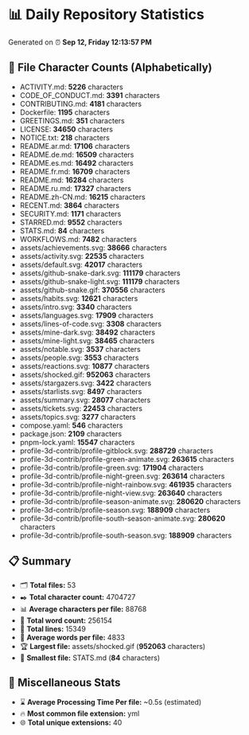 # 📊 Daily Repository Statistics
Generated on ⏰ **Sep 12, Friday 12:13:57 PM**

## 📂 File Character Counts (Alphabetically)
- ACTIVITY.md: **5226** characters
- CODE_OF_CONDUCT.md: **3391** characters
- CONTRIBUTING.md: **4181** characters
- Dockerfile: **1195** characters
- GREETINGS.md: **351** characters
- LICENSE: **34650** characters
- NOTICE.txt: **218** characters
- README.ar.md: **17106** characters
- README.de.md: **16509** characters
- README.es.md: **16492** characters
- README.fr.md: **16709** characters
- README.md: **16284** characters
- README.ru.md: **17327** characters
- README.zh-CN.md: **16215** characters
- RECENT.md: **3864** characters
- SECURITY.md: **1171** characters
- STARRED.md: **9552** characters
- STATS.md: **84** characters
- WORKFLOWS.md: **7482** characters
- assets/achievements.svg: **38666** characters
- assets/activity.svg: **22535** characters
- assets/default.svg: **42017** characters
- assets/github-snake-dark.svg: **111179** characters
- assets/github-snake-light.svg: **111179** characters
- assets/github-snake.gif: **370556** characters
- assets/habits.svg: **12621** characters
- assets/intro.svg: **3340** characters
- assets/languages.svg: **17909** characters
- assets/lines-of-code.svg: **3308** characters
- assets/mine-dark.svg: **38492** characters
- assets/mine-light.svg: **38465** characters
- assets/notable.svg: **3537** characters
- assets/people.svg: **3553** characters
- assets/reactions.svg: **10877** characters
- assets/shocked.gif: **952063** characters
- assets/stargazers.svg: **3422** characters
- assets/starlists.svg: **8497** characters
- assets/summary.svg: **28077** characters
- assets/tickets.svg: **22453** characters
- assets/topics.svg: **3277** characters
- compose.yaml: **546** characters
- package.json: **2109** characters
- pnpm-lock.yaml: **15547** characters
- profile-3d-contrib/profile-gitblock.svg: **288729** characters
- profile-3d-contrib/profile-green-animate.svg: **263615** characters
- profile-3d-contrib/profile-green.svg: **171904** characters
- profile-3d-contrib/profile-night-green.svg: **263614** characters
- profile-3d-contrib/profile-night-rainbow.svg: **461935** characters
- profile-3d-contrib/profile-night-view.svg: **263640** characters
- profile-3d-contrib/profile-season-animate.svg: **280620** characters
- profile-3d-contrib/profile-season.svg: **188909** characters
- profile-3d-contrib/profile-south-season-animate.svg: **280620** characters
- profile-3d-contrib/profile-south-season.svg: **188909** characters

## 📋 Summary
- 🗂️ **Total files:** 53
- ✒️ **Total character count:** 4704727
- 📊 **Average characters per file:** 88768
- 📝 **Total word count:** 256154
- 🧾 **Total lines:** 15349
- 📐 **Average words per file:** 4833
- 🏆 **Largest file:** assets/shocked.gif (**952063** characters)
- 🥉 **Smallest file:** STATS.md (**84** characters)

## 🌟 Miscellaneous Stats
- ⌛ **Average Processing Time Per file:** ~0.5s (estimated)
- 🔥 **Most common file extension:** yml
- 🌐 **Total unique extensions:** 40
